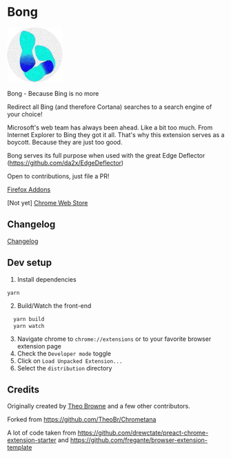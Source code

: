 # Bong

![Logo](src/images/logo-128.png)

Bong - Because Bing is no more

Redirect all Bing (and therefore Cortana) searches to a search engine of your choice!

Microsoft's web team has always been ahead. Like a bit too much. From Internet Explorer to Bing they got it all. That's why this extension serves as a boycott. Because they are just too good. 

Bong serves its full purpose when used with the great Edge Deflector (https://github.com/da2x/EdgeDeflector) 

Open to contributions, just file a PR!

[Firefox Addons](https://addons.mozilla.org/en-US/firefox/addon/bong/)

[Not yet] [Chrome Web Store](https://chrome.google.com/webstore/detail/mbbgkkdlmfdbchafakhpioopolaodgff)

## Changelog

[Changelog](CHANGELOG.md)

## Dev setup

1. Install dependencies

```
yarn
```

2.  Build/Watch the front-end

```
  yarn build
  yarn watch
```

3. Navigate chrome to `chrome://extensions` or to your favorite browser extension page
4. Check the `Developer mode` toggle
5. Click on `Load Unpacked Extension...`
6. Select the `distribution` directory

## Credits

Originally created by [Theo Browne](http://www.t3.gg) and a few other contributors.

Forked from https://github.com/TheoBr/Chrometana

A lot of code taken from https://github.com/drewctate/preact-chrome-extension-starter and https://github.com/fregante/browser-extension-template
